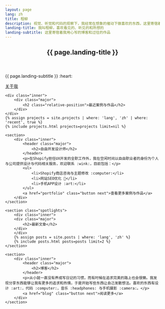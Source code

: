 ```yaml
---
layout: page
lang: zh
title: 程柳
description: 视觉、听觉和代码的观察下，我经常在想象的催动下做喜欢的东西，这里寄宿着用心写的博客和过往的作品。
landing-title: 我叫程柳，喜欢看见的、听见的和所想的
landing-subtitle: 这里寄宿着我用心写的博客和过往的作品
---
```


<section id="banner" class="index major">
	<div class="inner">
		<header class="major">
			<h1>{{ page.landing-title }}</h1>
		</header>
		<div class="content">
			<p>{{ page.landing-subtitle }} :heart:</p>
			<a href="about" class="button next scrolly">关于我</a>
		</div>
	</div>
</section>

<div class="main">

    <div class="inner">
        <div class="major">
            <h2 class="relative-position">最近案例与作品</h2>
        </div>
    </div>
    {% assign projects = site.projects | where: 'lang', 'zh' | where: 'recent', true %}
    {% include projects.html projects=projects limit=nil %}

    <section>
        <div class="inner">
            <header class="major">
                <h2>自由开发设计师</h2>
            </header>
            <p>在Shopify担任UX开发的全职工作外，我在空闲时间以自由职业者的身份为个人与公司提供设计与代码相关服务，欢迎联系 :wink:，目前包括：</p>
            <ul>
                <li>Shopify商店咨询与主题修改 :computer:</li>
                <li>网站SEO优化 🔧</li>
                <li>手机APP设计 :art:</li>
            </ul>
            <a href="portfolio" class="button next">查看更多案例与作品</a>
        </div>
    </section>

    <section class="spotlights">
        <div class="inner">
        <div class="major">
            <h2>最新文章</h2>
        </div>
        </div>
        {% assign posts = site.posts | where: 'lang', 'zh' %}
        {% include posts.html posts=posts limit=2 %}
    </section>

    <section>
        <div class="inner">
            <header class="major">
                <h2>博客</h2>
            </header>
            <p>从小就一直没有养成写日记的习惯，而有时候在追求完美的路上也会很懒。我发现分享东西能够让我有更多的追求和热情，于是开始写些东西让自己发散想法。喜欢的东西有设计 :art:，代码 :computer:，音乐 :headphones: 与手机摄影 :camera:。</p>
            <a href="blog" class="button next">阅读更多</a>
        </div>
    </section>

</div>